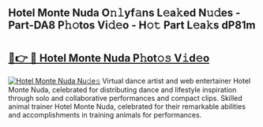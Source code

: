 ## Hotel Monte Nuda O𝚗𝚕yf𝚊ns L𝚎a𝚔ed N𝚞𝚍es - Part-DA8 P𝚑𝚘tos Vi𝚍𝚎o - H𝚘𝚝 Part L𝚎a𝚔s dP81m

# <h2><a href="http://kfcnkr.oniu.top/?m=Hotel+Monte+Nuda">🔗👉 🔴 Hotel Monte Nuda P𝚑ot𝚘𝚜 V𝚒d𝚎o</a></h2>

[![Hotel Monte Nuda Nu𝚍e𝚜](https://i.imgur.com/0qMVB7G.gif)](http://kfcnkr.oniu.top/?m=Hotel+Monte+Nuda)
Virtual dance artist and web entertainer Hotel Monte Nuda, celebrated for distributing dance and lifestyle inspiration through solo and collaborative performances and compact clips. Skilled animal trainer Hotel Monte Nuda, celebrated for their remarkable abilities and accomplishments in training animals for performances.  
